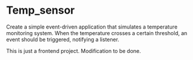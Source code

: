 # Temp_sensor
Create a simple event-driven application that simulates a temperature monitoring system. When the temperature crosses a certain threshold, an event should be triggered, notifying a listener.

This is just a frontend project. Modification to be done.
